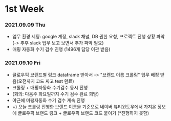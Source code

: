 # 1st Week

### 2021.09.09 Thu

- 업무 환경 세팅: google 계정, slack 채널, DB 권한 요청, 프로젝트 진행 상황 파악 (-> 추후 slack 업무 보고 보면서 추가 파악 필요)
- 매핑 자동화 수기 검수 진행 (1496개 담당 이관 받음)

### 2021.09.10 Fri

- 글로우픽 브랜드별 링크 dataframe 받아서 -> "브랜드 이름 크롤링" 업무 배정 받음(오전까지 코드 짜고 test 완료)
- 크롤링 + 매핑자동화 수기검수 동시 진행
- (회의: 다음주 화요일까지 수기 검수 완료 희망)
- 야근에 미팽자동화 수기 검수 계속 진행
- +) 오늘 크롤링 진행한 브랜드 이름을 기준으로 네이버 뷰티윈도우에서 가져온 정보에 글로우픽 브랜드 링크 + 글로우픽 브랜드 코드 붙이기 (*진행하지 못함)


